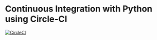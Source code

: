 # Continuous Integration with Python using Circle-CI

[![CircleCI](https://circleci.com/gh/circleci/circleci-docs.svg?style=shield)](https://app.circleci.com/pipelines/github/mohankrishna225/python-ci)
